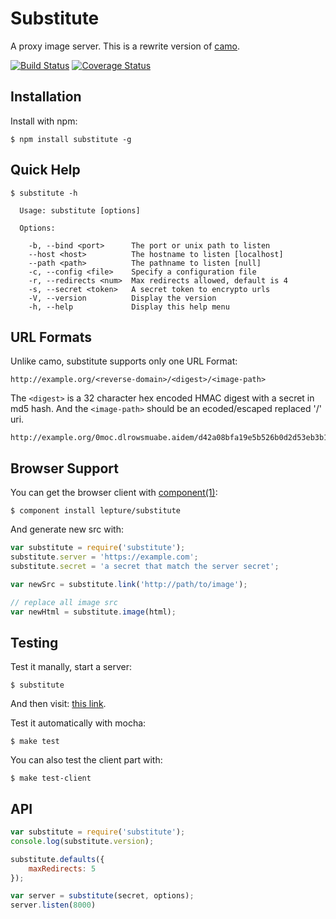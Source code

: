 # Substitute

A proxy image server. This is a rewrite version of [camo](https://github.com/atmos/camo).


[![Build Status](https://travis-ci.org/lepture/substitute.png?branch=master)](https://travis-ci.org/lepture/substitute)
[![Coverage Status](https://coveralls.io/repos/lepture/substitute/badge.png?branch=master)](https://coveralls.io/r/lepture/substitute)


## Installation

Install with npm:

```
$ npm install substitute -g
```


## Quick Help

```
$ substitute -h

  Usage: substitute [options]

  Options:

    -b, --bind <port>      The port or unix path to listen
    --host <host>          The hostname to listen [localhost]
    --path <path>          The pathname to listen [null]
    -c, --config <file>    Specify a configuration file
    -r, --redirects <num>  Max redirects allowed, default is 4
    -s, --secret <token>   A secret token to encrypto urls
    -V, --version          Display the version
    -h, --help             Display this help menu
```


## URL Formats

Unlike camo, substitute supports only one URL Format:

```
http://example.org/<reverse-domain>/<digest>/<image-path>
```

The `<digest>` is a 32 character hex encoded HMAC digest with a secret in md5 hash. And the `<image-path>` should be an ecoded/escaped replaced '/' uri.

```
http://example.org/0moc.dlrowsmuabe.aidem/d42a08bfa19e5b526b0d2d53eb3b106c/picture%23Mincemeat%23Pimp.jpg
```


## Browser Support

You can get the browser client with [component(1)](http://component.io):

    $ component install lepture/substitute

And generate new src with:

```js
var substitute = require('substitute');
substitute.server = 'https://example.com';
substitute.secret = 'a secret that match the server secret';

var newSrc = substitute.link('http://path/to/image');

// replace all image src
var newHtml = substitute.image(html);
```


## Testing

Test it manally, start a server:

```
$ substitute
```

And then visit: [this link](http://localhost:8000/0moc.dlrowsmuabe.aidem/d42a08bfa19e5b526b0d2d53eb3b106c/picture%23Mincemeat%23Pimp.jpg).

Test it automatically with mocha:

```
$ make test
```

You can also test the client part with:

```
$ make test-client
```


## API


```js
var substitute = require('substitute');
console.log(substitute.version);

substitute.defaults({
    maxRedirects: 5
});

var server = substitute(secret, options);
server.listen(8000)
```
